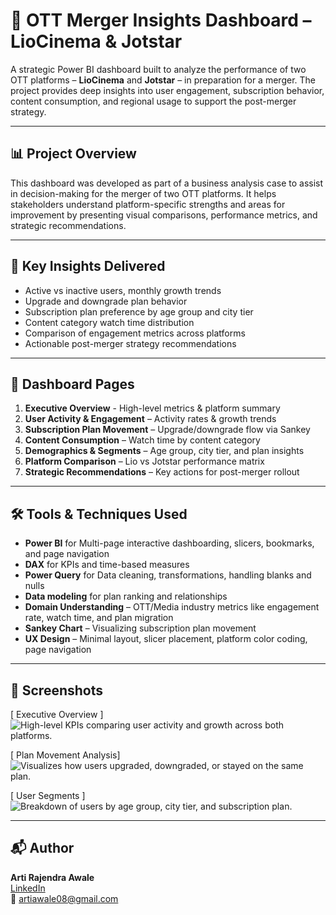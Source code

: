 # 🎥 OTT Merger Insights Dashboard – LioCinema & Jotstar

A strategic Power BI dashboard built to analyze the performance of two OTT platforms – **LioCinema** and **Jotstar** – in preparation for a merger. The project provides deep insights into user engagement, subscription behavior, content consumption, and regional usage to support the post-merger strategy.


---


## 📊 Project Overview

This dashboard was developed as part of a business analysis case to assist in decision-making for the merger of two OTT platforms. It helps stakeholders understand platform-specific strengths and areas for improvement by presenting visual comparisons, performance metrics, and strategic recommendations.


---


## 🧠 Key Insights Delivered

- Active vs inactive users, monthly growth trends
- Upgrade and downgrade plan behavior
- Subscription plan preference by age group and city tier
- Content category watch time distribution
- Comparison of engagement metrics across platforms
- Actionable post-merger strategy recommendations


---


## 📁 Dashboard Pages

1. **Executive Overview** - High-level metrics & platform summary  
2. **User Activity & Engagement** – Activity rates & growth trends  
3. **Subscription Plan Movement** – Upgrade/downgrade flow via Sankey  
4. **Content Consumption** – Watch time by content category  
5. **Demographics & Segments** – Age group, city tier, and plan insights  
6. **Platform Comparison** – Lio vs Jotstar performance matrix  
7. **Strategic Recommendations** – Key actions for post-merger rollout


---


## 🛠 Tools & Techniques Used

- **Power BI** for Multi-page interactive dashboarding, slicers, bookmarks, and page navigation
- **DAX** for KPIs and time-based measures  
- **Power Query** for Data cleaning, transformations, handling blanks and nulls
- **Data modeling** for plan ranking and relationships
- **Domain Understanding** – OTT/Media industry metrics like engagement rate, watch time, and plan migration
- **Sankey Chart** – Visualizing subscription plan movement
- **UX Design** – Minimal layout, slicer placement, platform color coding, page navigation


---


## 📸 Screenshots

[ Executive Overview ]
![High-level KPIs comparing user activity and growth across both platforms.](screenshots/overview_page.png) 

[ Plan Movement Analysis]
![Visualizes how users upgraded, downgraded, or stayed on the same plan.](screenshots/subscription_movement.png) 

[ User Segments ]
![Breakdown of users by age group, city tier, and subscription plan.](screenshots/content_consumption.png)  


---



## 📬 Author

**Arti Rajendra Awale**  
[LinkedIn](https://www.linkedin.com/in/arti-awale)  
📧 artiawale08@gmail.com
